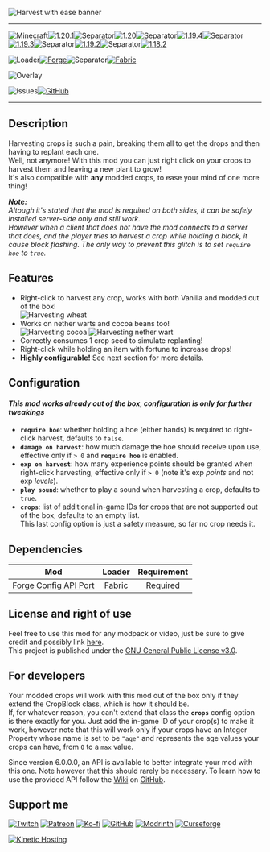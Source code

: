 ![Harvest with ease banner](https://raw.githubusercontent.com/Nyphet/mod-fancy-assets/main/harvest-with-ease/banner.gif)

---
![Minecraft](https://raw.githubusercontent.com/Nyphet/mod-fancy-assets/main/minecraft/minecraft.svg)[![1.20.1](https://raw.githubusercontent.com/Nyphet/mod-fancy-assets/main/minecraft/1-20-1.svg)](https://modrinth.com/mod/harvest-with-ease/versions?g=1.20.1)![Separator](https://raw.githubusercontent.com/Nyphet/mod-fancy-assets/main/separator.svg)[![1.20](https://raw.githubusercontent.com/Nyphet/mod-fancy-assets/main/minecraft/1-20.svg)](https://modrinth.com/mod/harvest-with-ease/versions?g=1.20)![Separator](https://raw.githubusercontent.com/Nyphet/mod-fancy-assets/main/separator.svg)[![1.19.4](https://raw.githubusercontent.com/Nyphet/mod-fancy-assets/main/minecraft/1-19-4.svg)](https://modrinth.com/mod/harvest-with-ease/versions?g=1.19.4)![Separator](https://raw.githubusercontent.com/Nyphet/mod-fancy-assets/main/separator.svg)[![1.19.3](https://raw.githubusercontent.com/Nyphet/mod-fancy-assets/main/minecraft/1-19-3.svg)](https://modrinth.com/mod/harvest-with-ease/versions?g=1.19.3)![Separator](https://raw.githubusercontent.com/Nyphet/mod-fancy-assets/main/separator.svg)[![1.19.2](https://raw.githubusercontent.com/Nyphet/mod-fancy-assets/main/minecraft/1-19-2.svg)](https://modrinth.com/mod/harvest-with-ease/versions?g=1.19.2)![Separator](https://raw.githubusercontent.com/Nyphet/mod-fancy-assets/main/separator.svg)[![1.18.2](https://raw.githubusercontent.com/Nyphet/mod-fancy-assets/main/minecraft/1-18-2.svg)](https://modrinth.com/mod/harvest-with-ease/versions?g=1.18.2)

![Loader](https://raw.githubusercontent.com/Nyphet/mod-fancy-assets/main/loader/loader.svg)[![Forge](https://raw.githubusercontent.com/Nyphet/mod-fancy-assets/main/loader/forge.svg)](https://modrinth.com/mod/harvest-with-ease/versions?l=forge)![Separator](https://raw.githubusercontent.com/Nyphet/mod-fancy-assets/main/separator.svg)[![Fabric](https://raw.githubusercontent.com/Nyphet/mod-fancy-assets/main/loader/fabric.svg)](https://modrinth.com/mod/harvest-with-ease/versions?l=fabric)

![Overlay](https://raw.githubusercontent.com/Nyphet/mod-fancy-assets/main/side/client-server.svg)

![Issues](https://raw.githubusercontent.com/Nyphet/mod-fancy-assets/main/github/issues.svg)[![GitHub](https://raw.githubusercontent.com/Nyphet/mod-fancy-assets/main/github/github.svg)](https://github.com/Nyphet/harvest-with-ease/issues)

---
## **Description**
Harvesting crops is such a pain, breaking them all to get the drops and then having to replant each one.  
Well, not anymore! With this mod you can just right click on your crops to harvest them and leaving a new plant to grow!  
It's also compatible with **any** modded crops, to ease your mind of one more thing!

***Note:***  
*Altough it's stated that the mod is required on both sides, it can be safely installed server-side only and still work.*  
*However when a client that does not have the mod connects to a server that does, and the player tries to harvest a crop while holding a block, it cause block flashing. The only way to prevent this glitch is to set `require hoe` to `true`.*

## **Features**
- Right-click to harvest any crop, works with both Vanilla and modded out of the box!  
  ![Harvesting wheat](https://raw.githubusercontent.com/Nyphet/mod-fancy-assets/main/harvest-with-ease/wheat.gif)
- Works on nether warts and cocoa beans too!  
  ![Harvesting cocoa](https://raw.githubusercontent.com/Nyphet/mod-fancy-assets/main/harvest-with-ease/cocoa.gif) ![Harvesting nether wart](https://raw.githubusercontent.com/Nyphet/mod-fancy-assets/main/harvest-with-ease/wart.gif)
- Correctly consumes 1 crop seed to simulate replanting!
- Right-click while holding an item with fortune to increase drops!
- **Highly configurable!** See next section for more details.

## **Configuration**
#### _This mod works already out of the box, configuration is only for further tweakings_
- **`require hoe`**: whether holding a hoe (either hands) is required to right-click harvest, defaults to `false`.
- **`damage on harvest`**: how much damage the hoe should receive upon use, effective only if `> 0` and **`require hoe`** is enabled.
- **`exp on harvest`**: how many experience points should be granted when right-click harvesting, effective only if `> 0` (note it's exp _points_ and not exp _levels_).
- **`play sound`**: whether to play a sound when harvesting a crop, defaults to `true`.
- **`crops`**: list of additional in-game IDs for crops that are not supported out of the box, defaults to an empty list.  
  This last config option is just a safety measure, so far no crop needs it.

## **Dependencies**
| Mod | Loader | Requirement |
| :-: | :----: | :---------: |
| [Forge Config API Port](https://modrinth.com/mod/forge-config-api-port) | Fabric | Required |

## **License and right of use**
Feel free to use this mod for any modpack or video, just be sure to give credit and possibly link [here](https://github.com/Nyphet/harvest-with-ease#readme).  
This project is published under the [GNU General Public License v3.0](https://github.com/Nyphet/harvest-with-ease/blob/master/LICENSE).

## **For developers**
Your modded crops will work with this mod out of the box only if they extend the CropBlock class, which is how it should be.  
If, for whatever reason, you can't extend that class the **`crops`** config option is there exactly for you. Just add the in-game ID of your crop(s) to make it work, however note that this will work only if your crops have an Integer Property whose name is set to be `"age"` and represents the age values your crops can have, from `0` to a `max` value.

Since version 6.0.0.0, an API is available to better integrate your mod with this one. Note however that this should rarely be necessary. To learn how to use the provided API follow the [Wiki](https://github.com/Nyphet/harvest-with-ease/wiki) on [GitHub](https://github.com/Nyphet/harvest-with-ease).

## **Support me**
[![Twitch](https://raw.githubusercontent.com/Nyphet/mod-fancy-assets/main/twitch/twitch64.png "Twitch")](https://www.twitch.tv/crystal_spider_)
[![Patreon](https://raw.githubusercontent.com/Nyphet/mod-fancy-assets/main/patreon/patreon64.png "Patreon")](https://www.patreon.com/crystalspider)
[![Ko-fi](https://raw.githubusercontent.com/Nyphet/mod-fancy-assets/main/kofi/kofi64.png "Ko-fi")](https://ko-fi.com/crystalspider)
[![GitHub](https://raw.githubusercontent.com/Nyphet/mod-fancy-assets/main/github/github64.png "My other projects")](https://github.com/Nyphet)
[![Modrinth](https://raw.githubusercontent.com/Nyphet/mod-fancy-assets/main/modrinth/modrinth64.png "Modrinth")](https://modrinth.com/user/Nyphet)
[![Curseforge](https://raw.githubusercontent.com/Nyphet/mod-fancy-assets/main/curseforge/curseforge64.png "Curseforge")](https://www.curseforge.com/members/crystal_spider_/projects)

[![Kinetic Hosting](https://raw.githubusercontent.com/Nyphet/mod-fancy-assets/main/hosting/banner-small.png "Kinetic Hosting")](https://billing.kinetichosting.net/aff.php?aff=122)